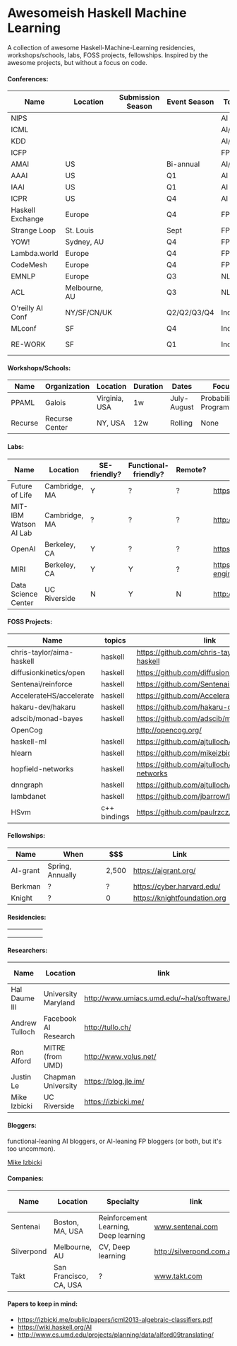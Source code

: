 # Awesomeish Haskell Machine Learning
A collection of awesome Haskell-Machine-Learning residencies, workshops/schools, labs, FOSS projects, fellowships. Inspired by the awesome projects, but without a focus on code.

#### Conferences:

| Name             | Location      | Submission Season | Event Season | Topics   | Latest URL |
|------------------|---------------|-------------------|--------------|----------|------------|
| NIPS             |               |                   |              | AI       | https://nips.cc/ |
| ICML             |               |                   |              | AI/ML    | https://2017.icml.cc/ |
| KDD              |               |                   |              | AI/ML    | http://www.kdd.org/ |
| ICFP             |               |                   |              | FP/DS    | http://www.icfpconference.org/ |
| AMAI             | US            |                   | Bi-annual    | AI/CT    | http://rutcor.rutgers.edu/~amai/ |
| AAAI             | US            |                   | Q1           | AI       | https://www.aaai.org/Conferences/AAAI/aaai.php |
| IAAI             | US            |                   | Q1           | AI       | https://www.aaai.org/Conferences/IAAI/iaai.php |
| ICPR             | US            |                   | Q4           | AI       | http://www.icpr2016.org/site/ |
| Haskell Exchange | Europe        |                   | Q4           | FP       | https://skillsmatter.com/conferences/7276-haskell-exchange-2016 |
| Strange Loop     | St. Louis     |                   | Sept         | FP/All   | https://www.thestrangeloop.com/ |
| YOW!             | Sydney, AU    |                   | Q4           | FP       | http://sydney.yowconference.com.au/ |
| Lambda.world     | Europe        |                   | Q4           | FP       | http://www.lambda.world/ |
| CodeMesh         | Europe        |                   | Q4           | FP       | http://www.codemesh.io/ |
| EMNLP            | Europe        |                   | Q3           | NLP      | http://emnlp2017.net/ |
| ACL              | Melbourne, AU |                   | Q3           | NLP      | http://wikicfp.com/cfp/servlet/event.showcfp?eventid=67104&copyownerid=2 |
| O'reilly AI Conf | NY/SF/CN/UK   |                   | Q2/Q2/Q3/Q4  | Industry | https://conferences.oreilly.com/artificial-intelligence/ai-ny |
| MLconf           | SF            |                   | Q4           | Industry | http://www.mlconf.com/ |
| RE-WORK          | SF            |                   | Q1           | Industry | https://re-work.co/events/machine-intelligence-summit-san-francisco-2017 |

[perma]: https://perma.cc/BNY6-RGV5
[cs-conf-rank]: http://webdocs.cs.ualberta.ca/~zaiane/htmldocs/ConfRanking.html
[clone-of-rank]: http://dsl.cds.iisc.ac.in/publications/CS_ConfRank.htm

#### Workshops/Schools:

| Name    | Organization   | Location      | Duration | Dates              | Focus                     |
|---------|----------------|---------------|----------|--------------------|---------------------------|
| PPAML   | Galois         | Virginia, USA | 1w       | July-August        | Probabilistic Programming |
| Recurse | Recurse Center | NY, USA       | 12w      | Rolling            | None                      |

#### Labs:

| Name                  | Location      | SE-friendly? | Functional-friendly? | Remote? | Link                                                                             |
|-----------------------|---------------|--------------|----------------------| --------|----------------------------------------------------------------------------------|
| Future of Life        | Cambridge, MA | Y            | ?                    | ?       | https://futureoflife.org/get-involved/                                           |
| MIT-IBM Watson AI Lab | Cambridge, MA | ?            | ?                    | ?       | http://mitibmwatsonailab.mit.edu/                                                |
| OpenAI                | Berkeley, CA  | Y            | ?                    | ?       | https://openai.com/                                                              |
| MIRI                  | Berkeley, CA  | Y            | Y                    | ?       | https://intelligence.org/2017/04/30/software-engineer-internship-staff-openings/ |
| Data Science Center   | UC Riverside  | N            | Y                    | N       | http://datascience.ucr.edu/                                                      |


#### FOSS Projects:

| Name                      | topics  |link                                          |
|---------------------------|---------|----------------------------------------------|
| chris-taylor/aima-haskell | haskell | https://github.com/chris-taylor/aima-haskell |
| diffusionkinetics/open    | haskell | https://github.com/diffusionkinetics/open    |
| Sentenai/reinforce        | haskell | https://github.com/Sentenai/reinforce        |
| AccelerateHS/accelerate   | haskell | https://github.com/AccelerateHS/accelerate   |
| hakaru-dev/hakaru         | haskell | https://github.com/hakaru-dev/hakaru         |
| adscib/monad-bayes        | haskell | https://github.com/adscib/monad-bayes        |
| OpenCog                   |         | http://opencog.org/                          |
| haskell-ml                | haskell | https://github.com/ajtulloch/haskell-ml      |
| hlearn                    | haskell | https://github.com/mikeizbicki/HLearn        |
| hopfield-networks         | haskell | https://github.com/ajtulloch/hopfield-networks |
| dnngraph                  | haskell | https://github.com/ajtulloch/dnngraph |
| lambdanet                 | haskell | https://github.com/jbarrow/LambdaNet |
| HSvm                      | c++ bindings | https://github.com/paulrzcz/HSvm |



#### Fellowships:

| Name     | When             | $$$   | Link                         |
|----------|------------------|-------|------------------------------|
| AI-grant | Spring, Annually | 2,500 | https://aigrant.org/         |
| Berkman  | ?                | ?     | https://cyber.harvard.edu/   |
| Knight   | ?                | 0     | https://knightfoundation.org |

#### Residencies:

|   |   |   |   |   |
|---|---|---|---|---|
|   |   |   |   |   |
|   |   |   |   |   |
|   |   |   |   |   |


#### Researchers:

|Name            | Location              | link                                           | last-update | Source                                                                           |
|----------------|-----------------------|------------------------------------------------|-------------|----------------------------------------------------------------------------------|
| Hal Daume III  | University Maryland   | http://www.umiacs.umd.edu/~hal/software.html   | 9/13/2017   | https://stackoverflow.com/questions/2268885/machine-learning-in-ocaml-or-haskell |
| Andrew Tulloch | Facebook AI Research  | http://tullo.ch/                               |             | https://github.com/ajtulloch |
| Ron Alford     | MITRE (from UMD)      | http://www.volus.net/                          | 2016-04-12  | https://mail.haskell.org/pipermail/haskell-cafe/2010-May/077343.html |
| Justin Le      | Chapman University    | https://blog.jle.im/                           |             | |
| Mike Izbicki   | UC Riverside          | https://izbicki.me/                            | 2015-07-21  | |

#### Bloggers:
functional-leaning AI bloggers, or AI-leaning FP bloggers (or both, but it's too uncommon).

[Mike Izbicki](https://izbicki.me)


#### Companies:

| Name          | Location               | Specialty                                      | link                      | FOSS projects |
|---------------|------------------------|------------------------------------------------|---------------------------|---------------|
| Sentenai      | Boston, MA, USA        | Reinforcement Learning, Deep learning          | www.sentenai.com          | reinforce     |
| Silverpond    | Melbourne, AU          | CV, Deep learning                              | http://silverpond.com.au/ |               |
| Takt          | San Francisco, CA, USA | ?                                              | www.takt.com              | tensorflow-hs |

#### Papers to keep in mind:

- https://izbicki.me/public/papers/icml2013-algebraic-classifiers.pdf
- https://wiki.haskell.org/AI
- http://www.cs.umd.edu/projects/planning/data/alford09translating/
